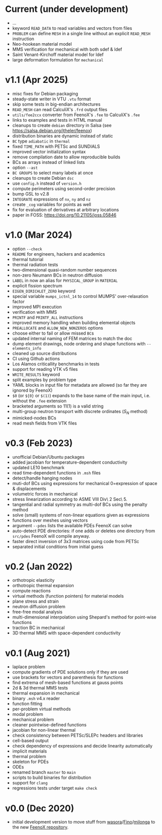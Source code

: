# Current (under development)

 * ...
 * keyword `READ_DATA` to read variables and vectors from files
 * `PROBLEM` can define `MESH` in a single line without an explicit `READ_MESH` instruction
 * Neo-hookean material model
 * MMS verification for mechanical with both sdef & ldef
 * Saint Venant-Kirchoff material model for ldef
 * large deformation formulation for `mechanical`

# v1.1 (Apr 2025)

 * misc fixes for Debian packaging
 * steady-state writer in VTU `.vtu` format
 * skip some tests in big-endian architectures
 * `READ_MESH` can read CalculiX's `.frd` output files
 * `utils/fee2ccx` converter from FeenoX's `.fee` to CalculiX's `.fee`
 * links to examples and tests in HTML manual
 * cleanups to create `debian` directory in Salsa (see <https://salsa.debian.org/jtheler/feenox>)
 * distribution binaries are dynamic instead of static
 * `BC` type `adiabatic` in `thermal`
 * fixed `TIME_PATH` with PETSc and SUNDIALS
 * improved vector initialization syntax
 * remove compilation date to allow reproducible builds
 * BCs as arrays instead of linked lists
 * option `--ast`
 * `BC GROUPS` to select many labels at once
 * cleanups to create Debian `dsc`
 * use `config.h` instead of `version.h`
 * compute perimeters using second-order precision
 * bump GSL to v2.8
 * `INTEGRATE` expressions of `nx`, `ny` and `nz`
 * create `_cog` variables for points as well
 * fix for evaluation of derivatives at arbitrary locations
 * paper in FOSS: <https://doi.org/10.21105/joss.05846>
 
# v1.0 (Mar 2024)

 * option `--check`
 * `README` for engineers, hackers and academics
 * thermal tutorial
 * thermal radiation tests
 * two-dimensional quasi-random number sequences
 * non-zero Neumann BCs in neutron diffusion
 * `LABEL` in now an alias for `PHYSICAL_GROUP` in `MATERIAL`
 * explicit fission spectrum
 * `EIGEN_DIRICHLET_ZERO` keyword
 * special variable `mumps_ictnl_14` to control MUMPS' over-relaxation factor
 * improved MPI execution
 * verification with MMS 
 * `PRINTF` and `PRINTF_ALL` instructions
 * improved memory handling when building elemental objects
 * `PREALLOCATE` and `ALLOW_NEW_NONZEROS` options
 * choose either to fail or allow missed `BC`s
 * updated internal naming of FEM matrices to match the doc
 * dump element drawings, node ordering and shape functions with `--elements_info`
 * cleaned up source distributions
 * CI using Github actions
 * Los Alamos criticallity benchmarks in tests
 * support for reading VTK v5 files
 * `WRITE_RESULTS` keyword
 * split examples by problem type
 * YAML blocks in input file for metadata are allowed (so far they are ignored by FeenoX)
 * `$0` (or `${0}` or `$(1)`) expands to the base name of the main input, i.e. without the `.fee` extension
 * bracketed arguments so ${1}1$(1) is a valid string
 * multi-group neutron transport with discrete ordinates ($S_N$ method)
 * mimicked-nodes BCs
 * read mesh fields from VTK files

# v0.3 (Feb 2023)

 * unofficial Debian/Ubuntu packages
 * added jacobian for temperature-dependent conductivity
 * updated LE10 benchmark
 * read time-dependent functions in `.msh` files
 * detect/handle hanging nodes
 * muti-dof BCs using expressions for mechanical 0=expression of space & displacements
 * volumetric forces in mechanical
 * stress linearization according to ASME VIII Div\ 2 Sec\ 5.
 * tangential and radial symmetry as multi-dof BCs using the penalty method
 * solve (small) systems of non-linear equations given as expressions
 * functions over meshes using vectors
 * argument `--pdes` lists the available PDEs FeenoX can solve
 * auto-detect PDE directories: if one adds or deletes one directory from `src/pdes` FeenoX will compile anyway.
 * faster direct inversion of 3x3 matrices using code from PETSc
 * separated initial conditions from initial guess
 

# v0.2 (Jan 2022)

 * orthotropic elasticity
 * orthotropic thermal expansion
 * compute reactions
 * virtual methods (function pointers) for material models
 * plane stress and strain
 * neutron diffusion problem
 * free-free modal analysis
 * multi-dimensional interpolation using Shepard's method for point-wise functions
 * traction BC in mechanical
 * 3D thermal MMS with space-dependent conductivity
 
# v0.1 (Aug 2021)

 * laplace problem
 * compute gradients of PDE solutions only if they are used
 * use brackets for vectors and parenthesis for functions
 * find extrema of mesh-based functions at gauss points
 * 2d & 3d thermal MMS tests
 * thermal expansion in mechanical
 * binary `.msh` v4.x reader
 * function fitting
 * per-problem virtual methods
 * modal problem
 * mechanical problem
 * cleaner pointwise-defined functions
 * jacobian for non-linear thermal
 * check consistency between PETSc/SLEPc headers and libraries
 * cell-based output
 * check dependency of expressions and decide linearity automatically
 * implicit materials
 * thermal problem
 * skeleton for PDEs
 * ODEs
 * renamed branch `master` to `main`
 * scripts to build binaries for distribution
 * support for `clang`
 * regressions tests under target `make check`
 
 
# v0.0 (Dec 2020)

 * initial development version to move stuff from [wasora](https://github.com/seamplex/wasora)/[Fino](https://github.com/seamplex/fino)/[milonga](https://github.com/seamplex/milonga) to the new [FeenoX repository](https://github.com/seamplex/feenox^).
 
